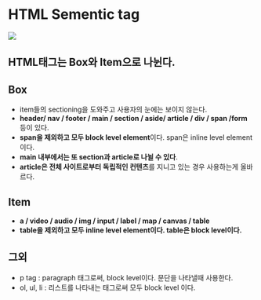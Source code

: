 # HTML Sementic tag

![](https://media.vlpt.us/images/solmii/post/c6025f71-53a1-416f-bbdb-d65ea3b5d853/%E1%84%89%E1%85%B3%E1%84%8F%E1%85%B3%E1%84%85%E1%85%B5%E1%86%AB%E1%84%89%E1%85%A3%E1%86%BA%202020-04-17%20%E1%84%8B%E1%85%A9%E1%84%92%E1%85%AE%2010.52.24.png)

## HTML태그는 Box와 Item으로 나뉜다.

## Box 

- item들의 sectioning을 도와주고 사용자의 눈에는 보이지 않는다.
- **header/ nav / footer / main / section / aside/ article / div / span /form**  등이 있다. 
- **span을 제외하고 모두 block level element**이다. span은 inline level element이다.
- **main 내부에서는 또 section과 article로 나뉠 수 있다**.
- **article은 전체 사이트로부터 독립적인 컨텐츠**를 지니고 있는 경우 사용하는게 올바르다.

## Item

- **a / video / audio / img / input / label / map / canvas / table**
- **table을 제외하고 모두 inline level element이다. table은 block level이다.**

## 그외

- p tag : paragraph 태그로써, block level이다. 문단을 나타낼때 사용한다.
- ol, ul, li : 리스트를 나타내는 태그로써 모두 block level 이다. 